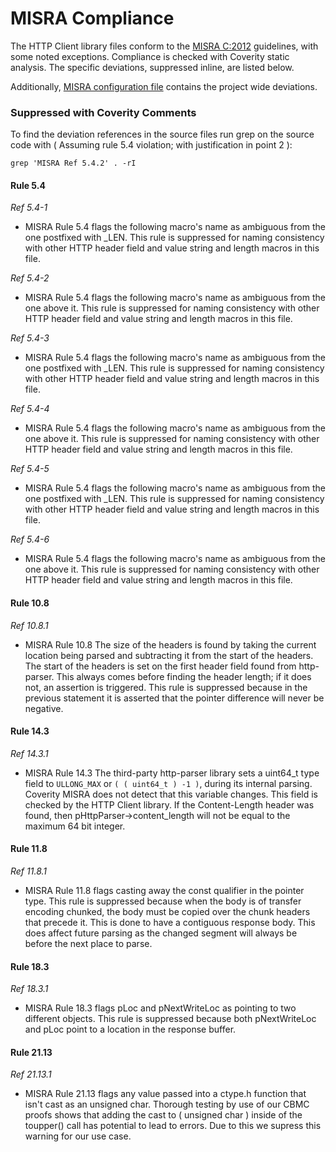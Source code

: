 # MISRA Compliance

The HTTP Client library files conform to the
[MISRA C:2012](https://www.misra.org.uk) guidelines, with some noted exceptions.
Compliance is checked with Coverity static analysis. The specific deviations,
suppressed inline, are listed below.

Additionally,
[MISRA configuration file](https://github.com/FreeRTOS/coreHTTP/blob/main/tools/coverity/misra.config)
contains the project wide deviations.

### Suppressed with Coverity Comments

To find the deviation references in the source files run grep on the source code
with ( Assuming rule 5.4 violation; with justification in point 2 ):

```
grep 'MISRA Ref 5.4.2' . -rI
```

#### Rule 5.4

_Ref 5.4-1_

- MISRA Rule 5.4 flags the following macro's name as ambiguous from the one
  postfixed with \_LEN. This rule is suppressed for naming consistency with
  other HTTP header field and value string and length macros in this file.

_Ref 5.4-2_

- MISRA Rule 5.4 flags the following macro's name as ambiguous from the one
  above it. This rule is suppressed for naming consistency with other HTTP
  header field and value string and length macros in this file.

_Ref 5.4-3_

- MISRA Rule 5.4 flags the following macro's name as ambiguous from the one
  postfixed with \_LEN. This rule is suppressed for naming consistency with
  other HTTP header field and value string and length macros in this file.

_Ref 5.4-4_

- MISRA Rule 5.4 flags the following macro's name as ambiguous from the one
  above it. This rule is suppressed for naming consistency with other HTTP
  header field and value string and length macros in this file.

_Ref 5.4-5_

- MISRA Rule 5.4 flags the following macro's name as ambiguous from the one
  postfixed with \_LEN. This rule is suppressed for naming consistency with
  other HTTP header field and value string and length macros in this file.

_Ref 5.4-6_

- MISRA Rule 5.4 flags the following macro's name as ambiguous from the one
  above it. This rule is suppressed for naming consistency with other HTTP
  header field and value string and length macros in this file.

#### Rule 10.8

_Ref 10.8.1_

- MISRA Rule 10.8 The size of the headers is found by taking the current
  location being parsed and subtracting it from the start of the headers. The
  start of the headers is set on the first header field found from http-parser.
  This always comes before finding the header length; if it does not, an
  assertion is triggered. This rule is suppressed because in the previous
  statement it is asserted that the pointer difference will never be negative.

#### Rule 14.3

_Ref 14.3.1_

- MISRA Rule 14.3 The third-party http-parser library sets a uint64_t type field
  to `ULLONG_MAX` or `( ( uint64_t ) -1 )`, during its internal parsing.
  Coverity MISRA does not detect that this variable changes. This field is
  checked by the HTTP Client library. If the Content-Length header was found,
  then pHttpParser->content_length will not be equal to the maximum 64 bit
  integer.

#### Rule 11.8

_Ref 11.8.1_

- MISRA Rule 11.8 flags casting away the const qualifier in the pointer type.
  This rule is suppressed because when the body is of transfer encoding chunked,
  the body must be copied over the chunk headers that precede it. This is done
  to have a contiguous response body. This does affect future parsing as the
  changed segment will always be before the next place to parse.

#### Rule 18.3

_Ref 18.3.1_

- MISRA Rule 18.3 flags pLoc and pNextWriteLoc as pointing to two different
  objects. This rule is suppressed because both pNextWriteLoc and pLoc point to
  a location in the response buffer.

#### Rule 21.13

_Ref 21.13.1_

- MISRA Rule 21.13 flags any value passed into a ctype.h function that isn't
  cast as an unsigned char. Thorough testing by use of our CBMC proofs shows
  that adding the cast to ( unsigned char ) inside of the toupper() call has
  potential to lead to errors. Due to this we supress this warning for our use
  case.
